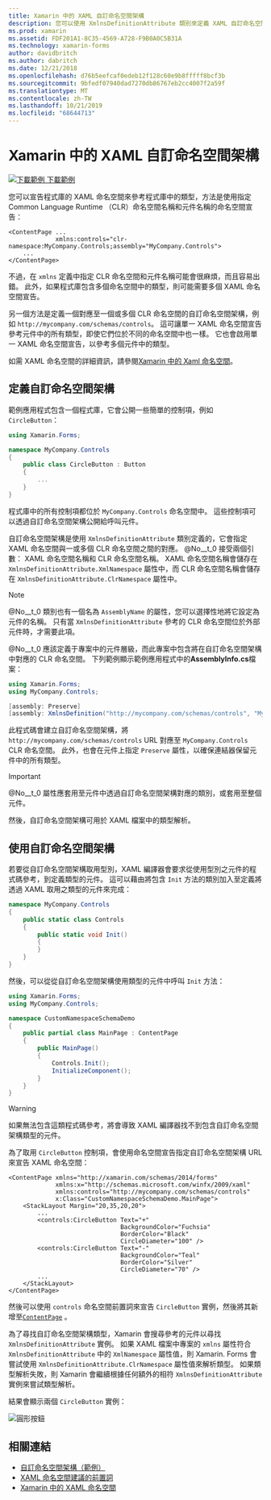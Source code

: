 ```yaml
---
title: Xamarin 中的 XAML 自訂命名空間架構
description: 您可以使用 XmlnsDefinitionAttribute 類別來定義 XAML 自訂命名空間架構，這會指定自訂 URL 與一或多個 CLR 命名空間之間的對應。 接著，您可以在 XAML 命名空間宣告中使用自訂命名空間架構。
ms.prod: xamarin
ms.assetid: FDF201A1-8C35-4569-A728-F9B0A0C5B31A
ms.technology: xamarin-forms
author: davidbritch
ms.author: dabritch
ms.date: 12/21/2018
ms.openlocfilehash: d76b5eefcaf0edeb12f128c60e9b8fffff8bcf3b
ms.sourcegitcommit: 9bfedf07940dad7270db86767eb2cc4007f2a59f
ms.translationtype: MT
ms.contentlocale: zh-TW
ms.lasthandoff: 10/21/2019
ms.locfileid: "68644713"
---
```

# <a name="xaml-custom-namespace-schemas-in-xamarinforms"></a>Xamarin 中的 XAML 自訂命名空間架構

[![下載範例](~/media/shared/download.png) 下載範例](https://docs.microsoft.com/samples/xamarin/xamarin-forms-samples/xaml-customnamespaceschemas)

您可以宣告程式庫的 XAML 命名空間來參考程式庫中的類型，方法是使用指定 Common Language Runtime （CLR）命名空間名稱和元件名稱的命名空間宣告：

```xaml
<ContentPage ...
             xmlns:controls="clr-namespace:MyCompany.Controls;assembly="MyCompany.Controls">
    ...
</ContentPage>
```

不過，在 `xmlns` 定義中指定 CLR 命名空間和元件名稱可能會很麻煩，而且容易出錯。 此外，如果程式庫包含多個命名空間中的類型，則可能需要多個 XAML 命名空間宣告。

另一個方法是定義一個對應至一個或多個 CLR 命名空間的自訂命名空間架構，例如 `http://mycompany.com/schemas/controls`。 這可讓單一 XAML 命名空間宣告參考元件中的所有類型，即使它們位於不同的命名空間中也一樣。 它也會啟用單一 XAML 命名空間宣告，以參考多個元件中的類型。

如需 XAML 命名空間的詳細資訊，請參閱[Xamarin 中的 Xaml 命名空間](namespaces.md)。

## <a name="defining-a-custom-namespace-schema"></a>定義自訂命名空間架構

範例應用程式包含一個程式庫，它會公開一些簡單的控制項，例如 `CircleButton`：

```csharp
using Xamarin.Forms;

namespace MyCompany.Controls
{
    public class CircleButton : Button
    {
        ...
    }
}
```

程式庫中的所有控制項都位於 `MyCompany.Controls` 命名空間中。 這些控制項可以透過自訂命名空間架構公開給呼叫元件。

自訂命名空間架構是使用 `XmlnsDefinitionAttribute` 類別定義的，它會指定 XAML 命名空間與一或多個 CLR 命名空間之間的對應。 @No__t_0 接受兩個引數： XAML 命名空間名稱和 CLR 命名空間名稱。 XAML 命名空間名稱會儲存在 `XmlnsDefinitionAttribute.XmlNamespace` 屬性中，而 CLR 命名空間名稱會儲存在 `XmlnsDefinitionAttribute.ClrNamespace` 屬性中。

> [!NOTE]
> @No__t_0 類別也有一個名為 `AssemblyName` 的屬性，您可以選擇性地將它設定為元件的名稱。 只有當 `XmlnsDefinitionAttribute` 參考的 CLR 命名空間位於外部元件時，才需要此項。

@No__t_0 應該定義于專案中的元件層級，而此專案中包含將在自訂命名空間架構中對應的 CLR 命名空間。 下列範例顯示範例應用程式中的**AssemblyInfo.cs**檔案：

```csharp
using Xamarin.Forms;
using MyCompany.Controls;

[assembly: Preserve]
[assembly: XmlnsDefinition("http://mycompany.com/schemas/controls", "MyCompany.Controls")]
```

此程式碼會建立自訂命名空間架構，將 `http://mycompany.com/schemas/controls` URL 對應至 `MyCompany.Controls` CLR 命名空間。 此外，也會在元件上指定 `Preserve` 屬性，以確保連結器保留元件中的所有類型。

> [!IMPORTANT]
> @No__t_0 屬性應套用至元件中透過自訂命名空間架構對應的類別，或套用至整個元件。

然後，自訂命名空間架構可用於 XAML 檔案中的類型解析。

## <a name="consuming-a-custom-namespace-schema"></a>使用自訂命名空間架構

若要從自訂命名空間架構取用型別，XAML 編譯器會要求從使用型別之元件的程式碼參考，到定義類型的元件。 這可以藉由將包含 `Init` 方法的類別加入至定義將透過 XAML 取用之類型的元件來完成：

```csharp
namespace MyCompany.Controls
{
    public static class Controls
    {
        public static void Init()
        {
        }
    }
}
```

然後，可以從從自訂命名空間架構使用類型的元件中呼叫 `Init` 方法：

```csharp
using Xamarin.Forms;
using MyCompany.Controls;

namespace CustomNamespaceSchemaDemo
{
    public partial class MainPage : ContentPage
    {
        public MainPage()
        {
            Controls.Init();
            InitializeComponent();
        }
    }
}
```

> [!WARNING]
> 如果無法包含這類程式碼參考，將會導致 XAML 編譯器找不到包含自訂命名空間架構類型的元件。

為了取用 `CircleButton` 控制項，會使用命名空間宣告指定自訂命名空間架構 URL 來宣告 XAML 命名空間：

```xaml
<ContentPage xmlns="http://xamarin.com/schemas/2014/forms"
             xmlns:x="http://schemas.microsoft.com/winfx/2009/xaml"
             xmlns:controls="http://mycompany.com/schemas/controls"
             x:Class="CustomNamespaceSchemaDemo.MainPage">
    <StackLayout Margin="20,35,20,20">
        ...
        <controls:CircleButton Text="+"
                               BackgroundColor="Fuchsia"
                               BorderColor="Black"
                               CircleDiameter="100" />
        <controls:CircleButton Text="-"
                               BackgroundColor="Teal"
                               BorderColor="Silver"
                               CircleDiameter="70" />
        ...
    </StackLayout>
</ContentPage>
```

然後可以使用 `controls` 命名空間前置詞來宣告 `CircleButton` 實例，然後將其新增至[`ContentPage`](xref:Xamarin.Forms.ContentPage) 。

為了尋找自訂命名空間架構類型，Xamarin 會搜尋參考的元件以尋找 `XmlnsDefinitionAttribute` 實例。 如果 XAML 檔案中專案的 `xmlns` 屬性符合 `XmlnsDefinitionAttribute` 中的 `XmlNamespace` 屬性值，則 Xamarin. Forms 會嘗試使用 `XmlnsDefinitionAttribute.ClrNamespace` 屬性值來解析類型。 如果類型解析失敗，則 Xamarin 會繼續根據任何額外的相符 `XmlnsDefinitionAttribute` 實例來嘗試類型解析。

結果會顯示兩個 `CircleButton` 實例：

![圓形按鈕](custom-namespace-schemas-images/circle-buttons.png "圓形按鈕")

## <a name="related-links"></a>相關連結

- [自訂命名空間架構（範例）](https://docs.microsoft.com/samples/xamarin/xamarin-forms-samples/xaml-customnamespaceschemas)
- [XAML 命名空間建議的前置詞](custom-prefix.md)
- [Xamarin 中的 XAML 命名空間](namespaces.md)
